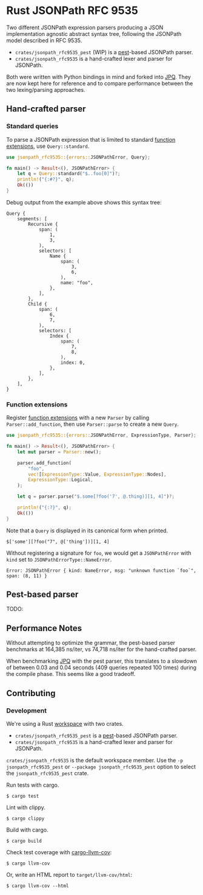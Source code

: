 # Rust JSONPath RFC 9535

Two different JSONPath expression parsers producing a JSON implementation agnostic abstract syntax tree, following the JSONPath model described in RFC 9535.

- `crates/jsonpath_rfc9535_pest` (WIP) is a [pest](https://github.com/pest-parser)-based JSONPath parser.
- `crates/jsonpath_rfc9535` is a hand-crafted lexer and parser for JSONPath.

Both were written with Python bindings in mind and forked into [JPQ](https://github.com/jg-rp/jpq). They are now kept here for reference and to compare performance between the two lexing/parsing approaches.

## Hand-crafted parser

### Standard queries

To parse a JSONPath expression that is limited to standard [function extensions], use `Query::standard`.

```rust
use jsonpath_rfc9535::{errors::JSONPathError, Query};

fn main() -> Result<(), JSONPathError> {
    let q = Query::standard("$..foo[0]")?;
    println!("{:#?}", q);
    Ok(())
}
```

Debug output from the example above shows this syntax tree:

```text
Query {
    segments: [
        Recursive {
            span: (
                1,
                3,
            ),
            selectors: [
                Name {
                    span: (
                        3,
                        6,
                    ),
                    name: "foo",
                },
            ],
        },
        Child {
            span: (
                6,
                7,
            ),
            selectors: [
                Index {
                    span: (
                        7,
                        8,
                    ),
                    index: 0,
                },
            ],
        },
    ],
}
```

### Function extensions

Register [function extensions] with a new `Parser` by calling `Parser::add_function`,
then use `Parser::parse` to create a new `Query`.

```rust
use jsonpath_rfc9535::{errors::JSONPathError, ExpressionType, Parser};

fn main() -> Result<(), JSONPathError> {
    let mut parser = Parser::new();

    parser.add_function(
        "foo",
        vec![ExpressionType::Value, ExpressionType::Nodes],
        ExpressionType::Logical,
    );

    let q = parser.parse("$.some[?foo('7', @.thing)][1, 4]")?;

    println!("{:?}", q);
    Ok(())
}
```

Note that a `Query` is displayed in its canonical form when printed.

```text
$['some'][?foo("7", @['thing'])][1, 4]
```

Without registering a signature for `foo`, we would get a `JSONPathError` with
`kind` set to `JSONPathErrorType::NameError`.

```text
Error: JSONPathError { kind: NameError, msg: "unknown function `foo`", span: (8, 11) }
```

[function extensions]: https://datatracker.ietf.org/doc/html/rfc9535#name-function-extensions

## Pest-based parser

TODO:

## Performance Notes

Without attempting to optimize the grammar, the pest-based parser benchmarks at 164,385 ns/iter, vs 74,718 ns/iter for the hand-crafted parser.

When benchmarking [JPQ](https://github.com/jg-rp/jpq) with the pest parser, this translates to a slowdown of between 0.03 and 0.04 seconds (409 queries repeated 100 times) during the compile phase. This seems like a good tradeoff.

## Contributing

### Development

We're using a Rust [workspace](https://doc.rust-lang.org/cargo/reference/workspaces.html) with two crates.

- `crates/jsonpath_rfc9535_pest` is a [pest](https://github.com/pest-parser)-based JSONPath parser.
- `crates/jsonpath_rfc9535` is a hand-crafted lexer and parser for JSONPath.

`crates/jsonpath_rfc9535` is the default workspace member. Use the `-p jsonpath_rfc9535_pest` or `--package jsonpath_rfc9535_pest` option to select the `jsonpath_rfc9535_pest` crate.

Run tests with cargo.

```shell
$ cargo test
```

Lint with clippy.

```shell
$ cargo clippy
```

Build with cargo.

```shell
$ cargo build
```

Check test coverage with [cargo-llvm-cov](https://lib.rs/crates/cargo-llvm-cov):

```shell
$ cargo llvm-cov
```

Or, write an HTML report to `target/llvm-cov/html`:

```shell
$ cargo llvm-cov --html
```
